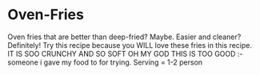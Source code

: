 # Oven-Fries
Oven fries that are better than deep-fried? Maybe.
Easier and cleaner? Definitely!
Try this recipe because you WILL love these fries in this recipe.
IT IS SOO CRUNCHY AND SO SOFT OH MY GOD THIS IS TOO GOOD  :- someone i gave my food to for trying.
Serving = 1-2 person
